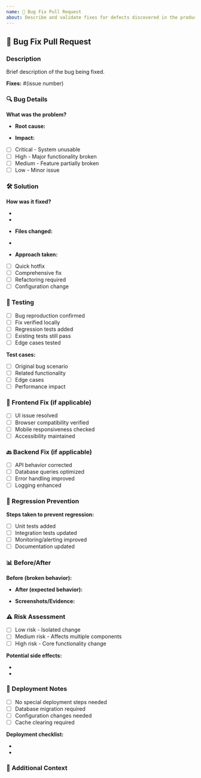 ```yaml
---
name: 🐛 Bug Fix Pull Request
about: Describe and validate fixes for defects discovered in the product.
---
```


## 🐛 Bug Fix Pull Request

### Description

Brief description of the bug being fixed.

**Fixes:** #(issue number)

### 🔍 Bug Details

**What was the problem?**

- **Root cause:**

- **Impact:**

- [ ] Critical - System unusable
- [ ] High - Major functionality broken
- [ ] Medium - Feature partially broken
- [ ] Low - Minor issue

### 🛠️ Solution

**How was it fixed?**

-
-
- **Files changed:**

-
- **Approach taken:**

- [ ] Quick hotfix
- [ ] Comprehensive fix
- [ ] Refactoring required
- [ ] Configuration change

### 🧪 Testing

- [ ] Bug reproduction confirmed
- [ ] Fix verified locally
- [ ] Regression tests added
- [ ] Existing tests still pass
- [ ] Edge cases tested

**Test cases:**

- [ ] Original bug scenario
- [ ] Related functionality
- [ ] Edge cases
- [ ] Performance impact

### 📱 Frontend Fix (if applicable)

- [ ] UI issue resolved
- [ ] Browser compatibility verified
- [ ] Mobile responsiveness checked
- [ ] Accessibility maintained

### 🔙 Backend Fix (if applicable)

- [ ] API behavior corrected
- [ ] Database queries optimized
- [ ] Error handling improved
- [ ] Logging enhanced

### 🔄 Regression Prevention

**Steps taken to prevent regression:**

- [ ] Unit tests added
- [ ] Integration tests updated
- [ ] Monitoring/alerting improved
- [ ] Documentation updated

### 📊 Before/After

**Before (broken behavior):**

- **After (expected behavior):**

- **Screenshots/Evidence:**

<!-- Add screenshots, logs, or other evidence of the fix -->

### ⚠️ Risk Assessment

- [ ] Low risk - Isolated change
- [ ] Medium risk - Affects multiple components
- [ ] High risk - Core functionality change

**Potential side effects:**

-
-

### 🚀 Deployment Notes

- [ ] No special deployment steps needed
- [ ] Database migration required
- [ ] Configuration changes needed
- [ ] Cache clearing required

**Deployment checklist:**

-
-

### 📝 Additional Context

<!-- Any additional information about the fix -->
